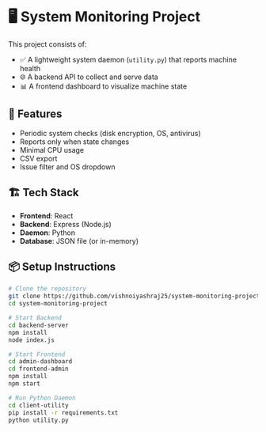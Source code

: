 # 🖥️ System Monitoring Project

This project consists of:
- ✅ A lightweight system daemon (`utility.py`) that reports machine health  
- 🌐 A backend API to collect and serve data  
- 📊 A frontend dashboard to visualize machine state  

## 🚀 Features
- Periodic system checks (disk encryption, OS, antivirus)  
- Reports only when state changes  
- Minimal CPU usage  
- CSV export  
- Issue filter and OS dropdown  

## 🏗️ Tech Stack
- **Frontend**: React  
- **Backend**: Express (Node.js)  
- **Daemon**: Python  
- **Database**: JSON file (or in-memory)  

## 📦 Setup Instructions

```bash
# Clone the repository
git clone https://github.com/vishnoiyashraj25/system-monitoring-project.git
cd system-monitoring-project

# Start Backend
cd backend-server
npm install
node index.js

# Start Frontend
cd admin-dashboard
cd frontend-admin
npm install
npm start

# Run Python Daemon
cd client-utility
pip install -r requirements.txt
python utility.py

